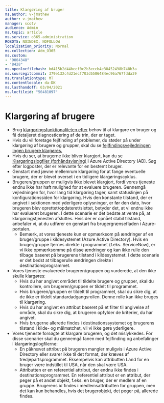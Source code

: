 ```yaml
---
title: Klargøring af bruger
ms.author: v-jmathew
author: v-jmathew
manager: scotv
audience: Admin
ms.topic: article
ms.service: o365-administration
ROBOTS: NOINDEX, NOFOLLOW
localization_priority: Normal
ms.collection: Adm_O365
ms.custom:
- "9004348"
- "8428"
ms.openlocfilehash: bd415b2d44bccf0c2b3eccb4e38452498b748b3a
ms.sourcegitcommit: 379e132c4d21ecf703d5506484ec96a767fdda39
ms.translationtype: MT
ms.contentlocale: da-DK
ms.lasthandoff: 03/04/2021
ms.locfileid: "50481097"
---
```

# <a name="user-provisioning"></a>Klargøring af brugere

- Brug [klargøringsfunktionaliteten efter](https://docs.microsoft.com/azure/active-directory/app-provisioning/provision-on-demand) behov til at klargøre en bruger og få detaljeret diagnosticering af de trin, der er taget.
- Hvis du vil foretage fejlfinding af problemer, du støder på under klargøring af brugere og grupper, skal du se [fejlfindingsvejledningen Ingen brugere klargøres.](https://docs.microsoft.com/azure/active-directory/app-provisioning/application-provisioning-config-problem-no-users-provisioned)
- Hvis du ser, at brugerne ikke bliver klargjort, kan du se [Klargøringslogfiler (forhåndsvisning)](https://docs.microsoft.com/azure/active-directory/reports-monitoring/concept-provisioning-logs) i Azure Active Directory (AD). Søg efter logposter, der er relevante for en bestemt bruger.
- Genstart med jævne mellemrum klargøring for at fange eventuelle brugere, der er blevet overset i en tidligere klargøringscyklus.
- Brugeren/gruppen er muligvis ikke blevet klargjort, fordi vores tjeneste endnu ikke har haft mulighed for at evaluere brugeren. Gennemgå vejledningen for, hvor lang tid klargøring tager, samt statuslinjen på konfigurationssiden for klargøring. Hvis den konstante tilstand, der er angivet i sektionen med yderligere oplysninger, er før den dato, hvor brugeren blev oprettet/opdateret/slettet, betyder det, at vi endnu ikke har evalueret brugeren. I dette scenarie er det bedste at vente på, at klargøringstjenesten afsluttes. Hvis der er opnået stabil tilstand, anbefaler vi, at du udfører en genstart fra brugergrænsefladen i Azure-portalen.
  - Bemærk, at vores tjeneste kun er opmærksom på ændringer af en bruger/gruppe i kildesystemet (Azure Active Directory). Hvis en bruger/gruppe fjernes direkte i programmet (f.eks. ServiceNow), er vi ikke opmærksomme på disse ændringer og kan ikke rulle den tilbage baseret på brugerens tilstand i kildesystemet. I dette scenarie er det bedst at tilbagerulle ændringen direkte i destinationsprogrammet.
- Vores tjeneste evaluerede brugeren/gruppen og vurderede, at den ikke skulle klargøres:
  - Hvis du har angivet området til tildelte brugere og grupper, skal du kontrollere, om brugeren/gruppen er tildelt til programmet.
  - Hvis brugeren/gruppen er tildelt til programmet, skal du sikre dig, at de ikke er tildelt standardadgangsrollen. Denne rolle kan ikke bruges til klargøring.
  - Hvis du har angivet en attribut baseret på et filter til angivelse af område, skal du sikre dig, at brugeren opfylder de kriterier, du har angivet.
  - Hvis brugerne allerede findes i destinationssystemet og brugerens tilstand i kilde- og målmatchet, vil vi ikke gøre yderligere.
- Vores tjeneste forsøgte at klargøre brugeren, og det mislykkedes. For disse scenarier skal du gennemgå fanen med fejlfinding og anbefalinger i klargøringslogfilerne:
  - En påkrævet attribut på brugeren mangler muligvis i Azure Active Directory eller svarer ikke til det format, der kræves af tredjepartsprogrammet. Eksempelvis kan attributten Land for en bruger være indstillet til USA, når den skal være USA.
  - Attributten er en referentiel attribut, der endnu ikke findes i destinationsprogrammet. En referentiel attribut er en attribut, der peger på et andet objekt, f.eks. en bruger, der er medlem af en gruppe. Brugerens id findes i medlemsattributten for gruppen, men det kan kun behandles, hvis det brugerobjekt, det peger på, allerede findes.
